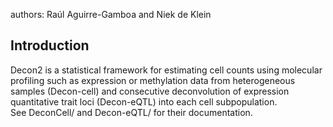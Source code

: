 authors: Raúl Aguirre-Gamboa and Niek de Klein

## Introduction 
Decon2 is a statistical framework for estimating cell counts using molecular profiling such as expression or methylation data from heterogeneous samples (Decon-cell) and consecutive 
deconvolution of expression quantitative trait loci (Decon-eQTL) into each cell subpopulation.  
See DeconCell/ and Decon-eQTL/ for their documentation.
